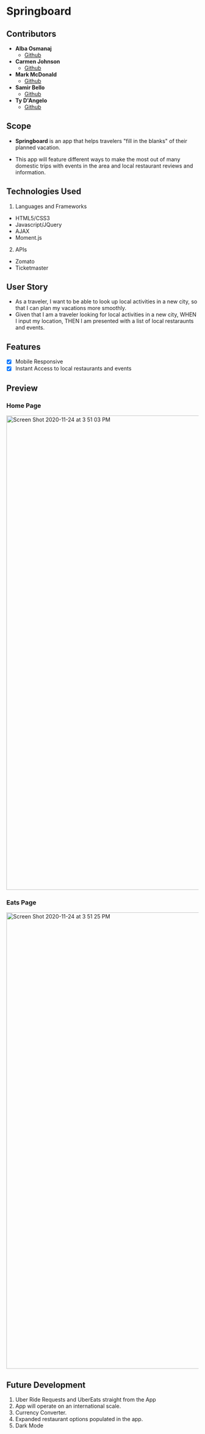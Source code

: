 # Springboard

## Contributors

- **Alba Osmanaj**
  - [Github](https://github.com/albaos91)
- **Carmen Johnson**
  - [Github](https://github.com/carmenjohnson512)
- **Mark McDonald**
  - [Github](https://github.com/markmcdnyu)
- **Samir Bello**
  - [Github](https://github.com/agnide4)
- **Ty D'Angelo**
  - [Github](https://github.com/tydangelo18)

## Scope

- **Springboard** is an app that helps travelers "fill in the blanks" of their planned vacation.

- This app will feature different ways to make the most out of many domestic trips with events in the area and local restaurant reviews and information.

## Technologies Used

1. Languages and Frameworks

- HTML5/CSS3
- Javascript/JQuery
- AJAX
- Moment.js

2. APIs

- Zomato
- Ticketmaster

## User Story

- As a traveler, I want to be able to look up local activities in a new city, so that I can plan my vacations more smoothly.
- Given that I am a traveler looking for local activities in a new city, WHEN I input my location, THEN I am presented with a list of local restaraunts and events.

## Features

- [x] Mobile Responsive
- [x] Instant Access to local restaurants and events

## Preview

### Home Page

<img width="1241" alt="Screen Shot 2020-11-24 at 3 51 03 PM" src="https://user-images.githubusercontent.com/60044459/100160514-f794c580-2e6c-11eb-82a5-29f74d0468bd.png">

### Eats Page

<img width="1194" alt="Screen Shot 2020-11-24 at 3 51 25 PM" src="https://user-images.githubusercontent.com/60044459/100160557-1004e000-2e6d-11eb-9f0a-81e981958d6e.png">

## Future Development

1. Uber Ride Requests and UberEats straight from the App
2. App will operate on an international scale.
3. Currency Converter.
4. Expanded restaurant options populated in the app.
5. Dark Mode
